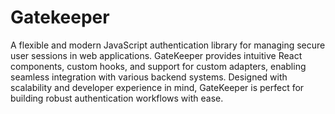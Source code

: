 # Gatekeeper
A flexible and modern JavaScript authentication library for managing secure user sessions in web applications.
GateKeeper provides intuitive React components, custom hooks, and support for custom adapters, enabling seamless
integration with various backend systems. Designed with scalability and developer experience in mind, GateKeeper is
perfect for building robust authentication workflows with ease.
